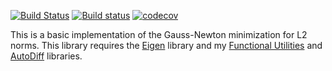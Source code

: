 [![Build Status](https://travis-ci.org/phillyfan1138/GaussNewton.svg?branch=master)](https://travis-ci.org/phillyfan1138/GaussNewton)
[![Build status](https://ci.appveyor.com/api/projects/status/teg0689hfk5qc5te?svg=true)](https://ci.appveyor.com/project/phillyfan1138/gaussnewton)
[![codecov](https://codecov.io/gh/phillyfan1138/GaussNewton/branch/master/graph/badge.svg)](https://codecov.io/gh/phillyfan1138/GaussNewton)

This is a basic implementation of the Gauss-Newton minimization for L2 norms.  This library requires the <a href="http://eigen.tuxfamily.org/index.php?title=Main_Page">Eigen</a> library and my [Functional Utilities](https://github.com/phillyfan1138/FunctionalUtilities) and [AutoDiff](https://github.com/phillyfan1138/AutoDiff) libraries.
